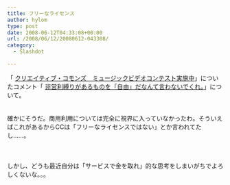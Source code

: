 ```yaml
---
title: フリーなライセンス
author: hylom
type: post
date: 2008-06-12T04:33:08+00:00
url: /2008/06/12/20080612-043308/
category:
  - Slashdot

---
```

「 [クリエイティブ・コモンズ　ミュージックビデオコンテスト実施中][1]」についたコメント「 [非営利縛りがあるものを「自由」だなんて言わないでくれ。][2]」について。  
</br>   
確かにそうだ。商用利用については完全に視界に入っていなかったわ。そういえばこれがあるからCCは「フリーなライセンスではない」とか言われてたし……。</br>  
</br>   
しかし、どうも最近自分は「サービスで金を取れ」的な思考をしまいがちでよろしくないな。。。</br>

 [1]: http://slashdot.jp/yro/article.pl?sid=08/06/12/0321240&threshold=-1
 [2]: http://slashdot.jp/yro/comments.pl?sid=405507&cid=1362012

